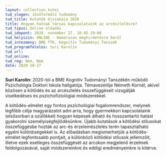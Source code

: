 ```yaml
---
layout: collection_kutej
tud_slogen: Jövőformáló tudomány
tud_title: Kutatók éjszakája 2020
title: Hogyan hatnak társas kapcsolataink az arcészlelésre?
tud_tipus: Online előadás
tud_idopont: 2020. november 27. 18:45-19:00 
tud_helyszin: ONLINE - Hamarosan meghirdetésre kerül
tud_intezmeny: BME TTK, Kognitív Tudományi Tanszék 
tud_programfelelos: Suri Karolin
tud_url:
tud_online:
tud_reg: Nem, Nem
date: 2020-10-27
---
```

<b>Suri Karolin: </b>2020-tól a BME Kognitív Tudományi Tanszékén működő Pszichológia Doktori Iskola hallgatója. Témavezetője Németh Kornél, akivel közösen a kötődés és az arcészlelés összefüggéseit vizsgálják viselkedéses és pszichofiziológiai módszerekkel.

A kötődés-elmélet egy fontos pszichológiai fogalomrendszer, melynek legfőbb célja magyarázatot adni arra, hogy gyermekkori kapcsolataink (elsősorban a szülőkkel) hogyan képesek átható és hosszantartó hatást gyakorolni személyiségfejlődésünkre. Újabb kutatások a kötődési stílusokat összefüggésbe hozták az arc-és érzelemészlelés terén tapasztalható egyéni különbségekkel is. Az előadásban megismerhetjük a kötődés-elmélet legfontosabb pontjait, a különböző kötődési stílusok jellemzőit, illetve ezek esetleges összefüggését az arcokon megjelenő érzelmek feldolgozásával, saját módszereinkre és eddigi eredményeinkre is kitérve.



